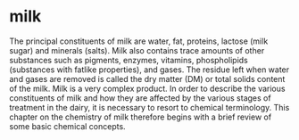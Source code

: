 # milk
The principal constituents of milk are water, fat, proteins, lactose (milk sugar) and minerals (salts). Milk also contains trace amounts of other substances such as pigments, enzymes, vitamins, phospholipids (substances with fatlike properties), and gases.  The residue left when water and gases are removed is called the dry matter (DM) or total solids content of the milk. Milk is a very complex product. In order to describe the various constituents of milk and how they are affected by the various stages of treatment in the dairy, it is necessary to resort to chemical terminology. This chapter on the chemistry of milk therefore begins with a brief review of some basic chemical concepts.
